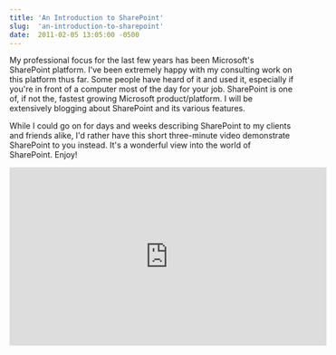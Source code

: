 ```yaml
---
title: 'An Introduction to SharePoint'
slug:  'an-introduction-to-sharepoint'
date:  2011-02-05 13:05:00 -0500
---
```


My professional focus for the last few years has been Microsoft's SharePoint platform. I've been extremely happy with my consulting work on this platform thus far. Some people have heard of it and used it, especially if you're in front of a computer most of the day for your job. SharePoint is one of, if not the, fastest growing Microsoft product/platform. I will be extensively blogging about SharePoint and its various features.

<!--more-->

While I could go on for days and weeks describing SharePoint to my clients and friends alike, I'd rather have this short three-minute video demonstrate SharePoint to you instead. It's a wonderful view into the world of SharePoint. Enjoy!

<iframe width="560" height="315" src="https://www.youtube.com/embed/s12Jb5Z2xaE" frameborder="0" allowfullscreen></iframe>
